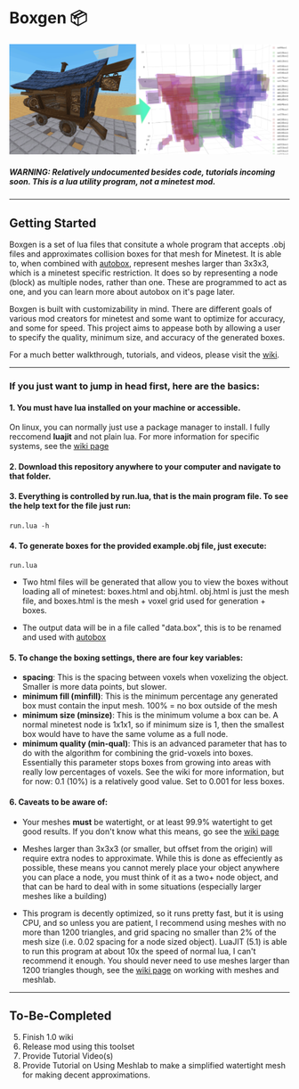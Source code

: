# Boxgen :package:

![Boxgen Visual Example](readme_assets/visual_example.jpg)

##### **WARNING**: Relatively undocumented besides code, tutorials incoming soon. This is a lua utility program, *not* a minetest mod.

---

## Getting Started

Boxgen is a set of lua files that consitute a whole program that accepts .obj files and approximates collision boxes for that mesh for Minetest. It is able to, when combined with [autobox](https://github.com/ExeVirus/autobox), represent meshes larger than 3x3x3, which is a minetest specific restriction. It does so by representing a node (block) as multiple nodes, rather than one. These are programmed to act as one, and you can learn more about autobox on it's page later. 

Boxgen is built with customizability in mind. There are different goals of various mod creators for minetest and some want to optimize for accuracy, and some for speed. This project aims to appease both by allowing a user to specify the quality, minimum size, and accuracy of the generated boxes. 

For a much better walkthrough, tutorials, and videos, please visit the [wiki](https://github.com/ExeVirus/boxgen/wiki). 

---

### If you just want to jump in head first, here are the basics:

#### 1. You must have lua installed on your machine or accessible. 
On linux, you can normally just use a package manager to install. I fully reccomend **luajit** and not plain lua. For more information for specific systems, see the [wiki page](https://github.com/ExeVirus/boxgen/wiki)

#### 2. Download this repository anywhere to your computer and navigate to that folder.

#### 3. Everything is controlled by run.lua, that is the main program file. To see the help text for the file just run: 
```
run.lua -h
```

#### 4. To generate boxes for the provided example.obj file, just execute:

```
run.lua 
```
- Two html files will be generated that allow you to view the boxes without loading all of minetest: boxes.html and obj.html. obj.html is just the mesh file, and boxes.html is the mesh + voxel grid used for generation + boxes.

- The output data will be in a file called "data.box", this is to be renamed and used with [autobox](https://github.com/ExeVirus/autobox) 

#### 5. To change the boxing settings, there are four key variables:
- **spacing**: This is the spacing between voxels when voxelizing the object. Smaller is more data points, but slower.
- **minimum fill (minfill)**: This is the minimum percentage any generated box must contain the input mesh. 100% = no box outside of the mesh
- **minimum size (minsize)**: This is the minimum volume a box can be. A normal minetest node is 1x1x1, so if minimum size is 1, then the smallest box would have to have the same volume as a full node. 
- **minimum quality (min-qual)**: This is an advanced parameter that has to do with the algorithm for combining the grid-voxels into boxes. Essentially this parameter stops boxes from growing into areas with really low percentages of voxels. See the wiki for more information, but for now: 0.1 (10%) is a relatively good value. Set to 0.001 for less boxes.

#### 6. Caveats to be aware of:
- Your meshes **must** be watertight, or at least 99.9% watertight to get good results. If you don't know what this means, go see the [wiki page](https://github.com/ExeVirus/boxgen/wiki)

- Meshes larger than 3x3x3 (or smaller, but offset from the origin) will require extra nodes to approximate. While this is done as effeciently as possible, these means you cannot merely place your object anywhere you can place a node, you must think of it as a two+ node object, and that can be hard to deal with in some situations (especially larger meshes like a building)

- This program is decently optimized, so it runs pretty fast, but it is using CPU, and so unless you are patient, I recommend using meshes with no more than 1200 triangles, and grid spacing no smaller than 2% of the mesh size (i.e. 0.02 spacing for a node sized object). LuaJIT (5.1) is able to run this program at about 10x the speed of normal lua, I can't recommend it enough. You should never need to use meshes larger than 1200 triangles though, see the [wiki page](https://github.com/ExeVirus/boxgen/wiki) on working with meshes and meshlab. 

---

## To-Be-Completed

5. Finish 1.0 wiki
6. Release mod using this toolset
7. Provide Tutorial Video(s)
8. Provide Tutorial on Using Meshlab to make a simplified watertight mesh for making decent approximations. 
